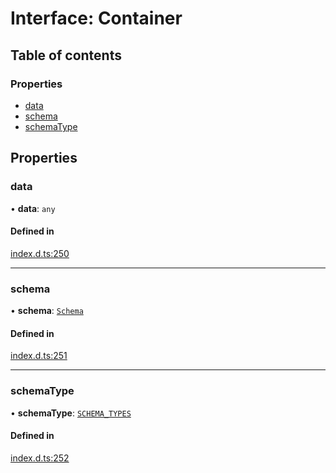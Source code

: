 # Interface: Container

## Table of contents

### Properties

- [data](Container.md#data)
- [schema](Container.md#schema)
- [schemaType](Container.md#schematype)

## Properties

### data

• **data**: `any`

#### Defined in

[index.d.ts:250](https://github.com/mostafa/xk6-kafka/blob/main/api-docs/index.d.ts#L250)

---

### schema

• **schema**: [`Schema`](Schema.md)

#### Defined in

[index.d.ts:251](https://github.com/mostafa/xk6-kafka/blob/main/api-docs/index.d.ts#L251)

---

### schemaType

• **schemaType**: [`SCHEMA_TYPES`](../enums/SCHEMA_TYPES.md)

#### Defined in

[index.d.ts:252](https://github.com/mostafa/xk6-kafka/blob/main/api-docs/index.d.ts#L252)
